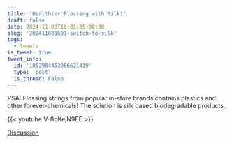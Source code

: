 ```yaml
---
title: 'Healthier Flossing with Silk!'
draft: false
date: 2024-11-03T16:01:35+00:00
slug: '202411031601-switch-to-silk'
tags:
  - tweets
is_tweet: true
tweet_info:
  id: '1852984453066621419'
  type: 'post'
  is_thread: False
---
```




PSA: Flossing strings from popular in-store brands contains plastics and other forever-chemicals! The solution is silk based biodegradable products.

{{< youtube V-8oKejN9EE >}}

[Discussion](https://x.com/sytelus/status/1852984453066621419)
